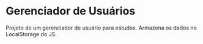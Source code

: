 # Gerenciador de Usuários

Projeto de um gerenciador de usuário para estudos. 
Armazena os dados no LocalStorage do JS.
